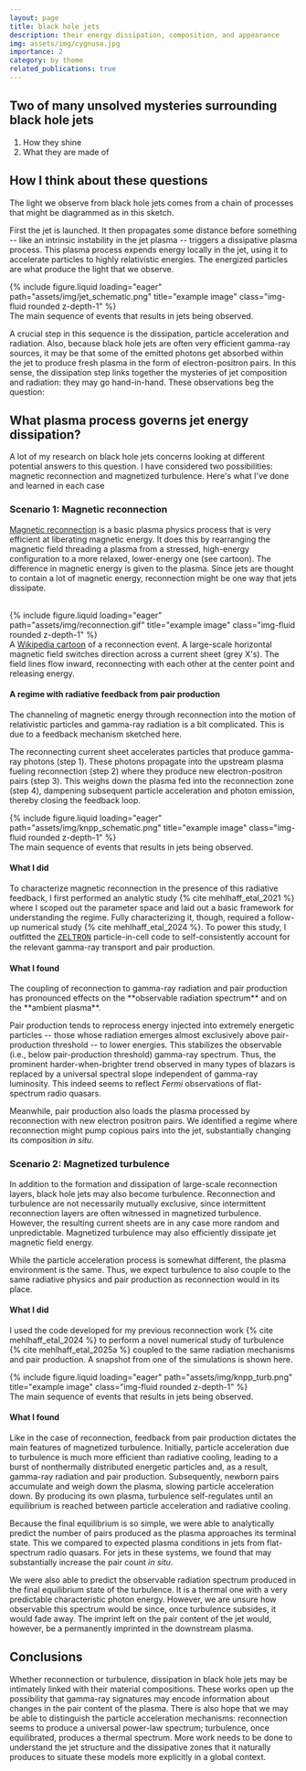 ```yaml
---
layout: page
title: black hole jets 
description: their energy dissipation, composition, and appearance 
img: assets/img/cygnusa.jpg
importance: 2
category: by theme
related_publications: true
---
```


<h2>
Two of many unsolved mysteries surrounding black hole jets
</h2>
<ol>
<li>How they shine</li>
<li>What they are made of</li>
</ol>

<h2>
How I think about these questions
</h2>

<div class="row align-items-center">
    <div class="col-md mt-0">
        <p>
            The light we observe from black hole jets comes from a chain of processes that might be diagrammed as in this sketch.
        </p>
        <p>
            First the jet is launched. It then propagates some distance before something -- like an intrinsic instability in the jet plasma -- triggers a dissipative plasma process. This plasma process expends energy locally in the jet, using it to accelerate particles to highly relativistic energies. The energized particles are what produce the light that we observe.
        </p>
    </div>
    <div class="col-md mt-0">
        {% include figure.liquid loading="eager" path="assets/img/jet_schematic.png" title="example image" class="img-fluid rounded z-depth-1" %}
        <div class="caption">
            The main sequence of events that results in jets being observed.
        </div>
    </div>
</div>

A crucial step in this sequence is the dissipation, particle acceleration and radiation. Also, because black hole jets are often very efficient gamma-ray sources, it may be that some of the emitted photons get absorbed within the jet to produce fresh plasma in the form of electron-positron pairs. In this sense, the dissipation step links together the mysteries of jet composition and radiation: they may go hand-in-hand. These observations beg the question:

<h2>
What plasma process governs jet energy dissipation?
</h2>

A lot of my research on black hole jets concerns looking at different potential answers to this question. I have considered two possibilities: magnetic reconnection and magnetized turbulence. Here's what I've done and learned in each case

<h3>
Scenario 1: Magnetic reconnection
</h3>
<div class="row align-items-center">
    <div class="col-sm">
        <p>
            <a href="https://en.wikipedia.org/wiki/Magnetic_reconnection">Magnetic reconnection</a> is a basic plasma physics process that is very efficient at liberating magnetic energy. It does this by rearranging the magnetic field threading a plasma from a stressed, high-energy configuration to a more relaxed, lower-energy one (see cartoon). The difference in magnetic energy is given to the plasma. Since jets are thought to contain a lot of magnetic energy, reconnection might be one way that jets dissipate.
        <br>
        <br>
        </p>
    </div>
    <div class="col-sm">
        {% include figure.liquid loading="eager" path="assets/img/reconnection.gif" title="example image" class="img-fluid rounded z-depth-1" %}
        <div class="caption">
            A <a href="https://en.wikipedia.org/wiki/Magnetic_reconnection">Wikipedia cartoon</a> of a reconnection event. A large-scale horizontal magnetic field switches direction across a current sheet (grey X's). The field lines flow inward, reconnecting with each other at the center point and releasing energy. 
        </div>
    </div>
</div>

<h4>
A regime with radiative feedback from pair production
</h4>
<div class="row align-items-center">
    <div class="col-sm mt-0">
        <p>
            The channeling of magnetic energy through reconnection into the motion of relativistic particles and gamma-ray radiation is a bit complicated. This is due to a feedback mechanism sketched here.
        </p>
        <p>
            The reconnecting current sheet accelerates particles that produce gamma-ray photons (step 1). These photons propagate into the upstream plasma fueling reconnection (step 2) where they produce new electron-positron pairs (step 3). This weighs down the plasma fed into the reconnection zone (step 4), dampening subsequent particle acceleration and photon emission, thereby closing the feedback loop.
        </p>
    </div>
    <div class="col-sm mt-0">
        {% include figure.liquid loading="eager" path="assets/img/knpp_schematic.png" title="example image" class="img-fluid rounded z-depth-1" %}
        <div class="caption">
            The main sequence of events that results in jets being observed.
        </div>
    </div>
</div>

<h4>
What I did
</h4>
To characterize magnetic reconnection in the presence of this radiative feedback, I first performed an analytic study {% cite mehlhaff_etal_2021 %} where I scoped out the parameter space and laid out a basic framework for understanding the regime. Fully characterizing it, though, required a follow-up numerical study {% cite mehlhaff_etal_2024 %}. To power this study, I outfitted the <span style="font-family: 'Courier New', Courier, monospace;"><a href="https://ui.adsabs.harvard.edu/abs/2019ascl.soft11012C/abstract">ZELTRON</a></span> particle-in-cell code to self-consistently account for the relevant gamma-ray transport and pair production.

<h4>
What I found
</h4>
The coupling of reconnection to gamma-ray radiation and pair production has pronounced effects on the **observable radiation spectrum** and on the **ambient plasma**. 

Pair production tends to reprocess energy injected into extremely energetic particles -- those whose radiation emerges almost exclusively above pair-production threshold -- to lower energies. This stabilizes the observable (i.e., below pair-production threshold) gamma-ray spectrum. Thus, the prominent harder-when-brighter trend observed in many types of blazars is replaced by a universal spectral slope independent of gamma-ray luminosity. This indeed seems to reflect <em>Fermi</em> observations of flat-spectrum radio quasars. 

Meanwhile, pair production also loads the plasma processed by reconnection with new electron positron pairs. We identified a regime where reconnection might pump copious pairs into the jet, substantially changing its composition <em>in situ</em>.

<h3>
Scenario 2: Magnetized turbulence 
</h3>
In addition to the formation and dissipation of large-scale reconnection layers, black hole jets may also become turbulence. Reconnection and turbulence are not necessarily mutually exclusive, since intermittent reconnection layers are often witnessed in magnetized turbulence. However, the resulting current sheets are in any case more random and unpredictable. Magnetized turbulence may also efficiently dissipate jet magnetic field energy.

While the particle acceleration process is somewhat different, the plasma environment is the same. Thus, we expect turbulence to also couple to the same radiative physics and pair production as reconnection would in its place. 

<h4>
What I did
</h4>
<div class="row align-items-center">
    <div class="col-sm mt-0">
        <p>
I used the code developed for my previous reconnection work {% cite mehlhaff_etal_2024 %} to perform a novel numerical study of turbulence {% cite mehlhaff_etal_2025a %} coupled to the same radiation mechanisms and pair production. A snapshot from one of the simulations is shown here.
        </p>
    </div>
    <div class="col-sm mt-0">
        {% include figure.liquid loading="eager" path="assets/img/knpp_turb.png" title="example image" class="img-fluid rounded z-depth-1" %}
        <div class="caption">
            The main sequence of events that results in jets being observed.
        </div>
    </div>
</div>

<h4>
What I found
</h4>
Like in the case of reconnection, feedback from pair production dictates the main features of magnetized turbulence. Initially, particle acceleration due to turbulence is much more efficient than radiative cooling, leading to a burst of nonthermally distributed energetic particles and, as a result, gamma-ray radiation and pair production. Subsequently, newborn pairs accumulate and weigh down the plasma, slowing particle acceleration down. By producing its own plasma, turbulence self-regulates until an equilibrium is reached between particle acceleration and radiative cooling. 

Because the final equilibrium is so simple, we were able to analytically predict the number of pairs produced as the plasma approaches its terminal state. This we compared to expected plasma conditions in jets from flat-spectrum radio quasars. For jets in these systems, we found that may substantially increase the pair count <em>in situ</em>.

We were also able to predict the observable radiation spectrum produced in the final equilibrium state of the turbulence. It is a thermal one with a very predictable characteristic photon energy. However, we are unsure how observable this spectrum would be since, once turbulence subsides, it would fade away. The imprint left on the pair content of the jet would, however, be a permanently imprinted in the downstream plasma.

<h2>
Conclusions
</h2>
Whether reconnection or turbulence, dissipation in black hole jets may be intimately linked with their material compositions. These works open up the possibility that gamma-ray signatures may encode information about changes in the pair content of the plasma. There is also hope that we may be able to distinguish the particle acceleration mechanisms: reconnection seems to produce a universal power-law spectrum; turbulence, once equilibrated, produces a thermal spectrum. More work needs to be done to understand the jet structure and the dissipative zones that it naturally produces to situate these models more explicitly in a global context.
